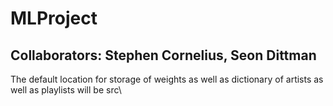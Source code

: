 # MLProject
## Collaborators: Stephen Cornelius, Seon Dittman

The default location for storage of weights as well as dictionary of artists as well as playlists will be src\
